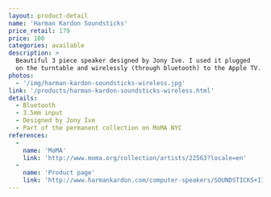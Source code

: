 ```yaml
---
layout: product-detail
name: 'Harman Kardon Soundsticks'
price_retail: 179
price: 100
categories: available
description: >
  Beautiful 3 piece speaker designed by Jony Ive. I used it plugged
  on the turntable and wirelessly (through bluetooth) to the Apple TV.
photos:
  - '/img/harman-kardon-soundsticks-wireless.jpg'
link: '/products/harman-kardon-soundsticks-wireless.html'
details:
  - Bluetooth
  - 3.5mm input
  - Designed by Jony Ive
  - Part of the permanent collection on MoMA NYC
references:
  -
    name: 'MoMA'
    link: 'http://www.moma.org/collection/artists/22563?locale=en'
  -
    name: 'Product page'
    link: 'http://www.harmankardon.com/computer-speakers/SOUNDSTICKS+III.html'
---
```

